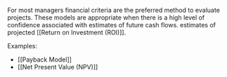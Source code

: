 For most managers financial criteria are the preferred method to evaluate projects. These models are appropriate when there is a high level of confidence associated with estimates of future cash flows.
estimates of projected [[Return on Investment (ROI)]]. 

Examples:
- [[Payback Model]]
- [[Net Present Value (NPV)]]